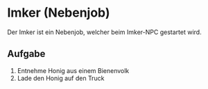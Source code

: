 # Imker (Nebenjob)
Der Imker ist ein Nebenjob, welcher beim Imker-NPC gestartet wird.

## Aufgabe
1. Entnehme Honig aus einem Bienenvolk
2. Lade den Honig auf den Truck